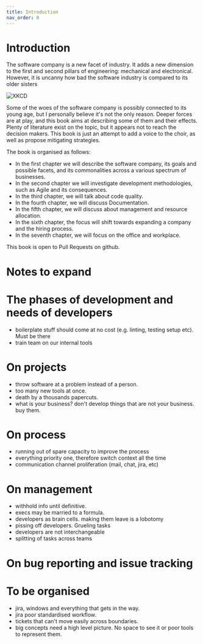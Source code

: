 ```yaml
---
title: Introduction
nav_order: 0
---
```


# Introduction

The software company is a new facet of industry. It adds a new dimension to the
first and second pillars of engineering: mechanical and electronical. However, it is uncanny
how bad the software industry is compared to its older sisters

![XKCD](https://imgs.xkcd.com/comics/voting_software.png)

Some of the woes of the software company is possibly connected to its young age, but
I personally believe it's not the only reason. Deeper forces are at play, and this book
aims at describing some of them and their effects. Plenty of literature exist on the topic,
but it appears not to reach the decision makers. This book is just an attempt to add a voice 
to the choir, as well as propose mitigating strategies.


The book is organised as follows:

- In the first chapter we will describe the software company, its goals and possible facets, and its commonalities across a various spectrum of businesses.
- In the second chapter we will investigate development methodologies, such as Agile and its consequences.
- In the third chapter, we will talk about code quality.
- In the fourth chapter, we will discuss Documentation.
- In the fifth chapter, we will discuss about management and resource allocation.
- In the sixth chapter, the focus will shift towards expanding a company and the hiring process.
- In the seventh chapter, we will focus on the office and workplace.


This book is open to Pull Requests on github. 

# Notes to expand

# The phases of development and needs of developers
- boilerplate stuff should come at no cost (e.g. linting, testing setup etc). Must be there
- train team on our internal tools

# On projects

- throw software at a problem instead of a person.
- too many new tools at once.
- death by a thousands papercuts.
- what is your business? don't develop things that are not your business. buy them.


# On process
- running out of spare capacity to improve the process
- everything priority one, therefore switch context all the time
- communication channel proliferation (mail, chat, jira, etc)

# On management
- withhold info until definitive.
- execs may be married to a formula.
- developers as brain cells. making them leave is a lobotomy
- pissing off developers. Grueling tasks
- developers are not interchangeable
- splitting of tasks across teams

# On bug reporting and issue tracking

# To be organised 
- jira, windows and everything that gets in the way.
- jira poor standardised workflow.
- tickets that can't move easily across boundaries.
- big concepts need a high level picture. No space to see it or poor tools to represent them.

